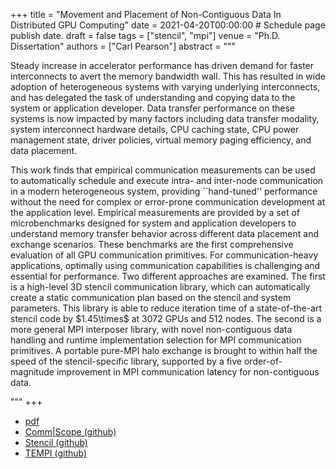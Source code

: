 +++
title = "Movement and Placement of Non-Contiguous Data In Distributed GPU Computing"
date = 2021-04-20T00:00:00  # Schedule page publish date.
draft = false
tags = ["stencil", "mpi"]
venue = "Ph.D. Dissertation"
authors = ["Carl Pearson"]
abstract = """<p>
Steady increase in accelerator performance has driven demand for faster interconnects to avert the memory bandwidth wall.
This has resulted in wide adoption of heterogeneous systems with varying underlying interconnects, and has delegated the task of understanding and copying data to the system or application developer.
Data transfer performance on these systems is now impacted by many factors including data transfer modality, system interconnect hardware details, CPU caching state, CPU power management state, driver policies, virtual memory paging efficiency, and data placement.
</p><p>
This work finds that empirical communication measurements can be used to automatically schedule and execute intra- and inter-node communication in a modern heterogeneous system, providing ``hand-tuned'' performance without the need for complex or error-prone communication development at the application level.
Empirical measurements are provided by a set of microbenchmarks designed for system and application developers to understand memory transfer behavior across different data placement and exchange scenarios.
These benchmarks are the first comprehensive evaluation of all GPU communication primitives.
For communication-heavy applications, optimally using communication capabilities is challenging and essential for performance.
Two different approaches are examined.
The first is a high-level 3D stencil communication library, which can automatically create a static communication plan based on the stencil and system parameters.
This library is able to reduce iteration time of a state-of-the-art stencil code by $1.45\times$ at 3072 GPUs and 512 nodes.
The second is a more general MPI interposer library, with novel non-contiguous data handling and runtime implementation selection for MPI communication primitives.
A portable pure-MPI halo exchange is brought to within half the speed of the stencil-specific library, supported by a five order-of-magnitude improvement in MPI communication latency for non-contiguous data.</p>"""
+++

* [pdf](/pdf/20210420_pearson_phd.pdf)
* [Comm|Scope (github)](https://github.com/c3sr/comm_scope)
* [Stencil (github)](https://github.com/cwpearson/stencil)
* [TEMPI (github)](https://github.com/cwpearson/tempi)